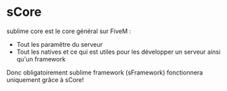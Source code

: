 # sCore

sublime core est le core général sur FiveM :

- Tout les paramêtre du serveur
- Tout les natives et ce qui est utiles pour les développer un serveur ainsi qu'un framework

Donc obligatoirement sublime framework (sFramework) fonctionnera uniquement grâce à sCore!